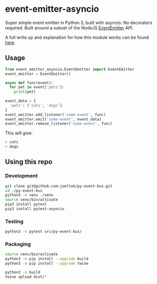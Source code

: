 # event-emitter-asyncio

Super simple event emitter in Python 3, built with asyncio. No decorators required. Built around a subset of the NodeJS [EventEmitter](https://nodejs.org/api/events.html#events_class_eventemitter) API. 

A full write up and explanation for how this module works can be found [here](https://joeltok.com/blog/2021-3/building-an-event-bus-in-python).

## Usage

```python
from event_emitter_asyncio.EventEmitter import EventEmitter
event_emitter = EventEmitter()

async def func(event):
  for pet in event['pets']:
    print(pet)
  
event_data = {
  'pets': ['cats', 'dogs']  
}
event_emitter.add_listener('some-event', func)
event_emitter.emit('some-event', event_data)
event_emitter.remove_listener('some-event', func)
```

This will give:
```sh
> cats
> dogs
```

## Using this repo

### Development

```sh
git clone git@github.com:joeltok/py-event-bus.git
cd ./py-event-bus
python3 -m venv ./venv
source venv/bin/activate
pip3 install pytest
pip3 install pytest-asyncio
```

### Testing 

```sh
python3 -m pytest src/py-event-bus/
```

### Packaging

```sh
source venv/bin/activate
python3 -m pip install --upgrade build
python3 -m pip install --upgrade twine
```

```sh
python3 -m build
twine upload dist/*
```